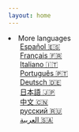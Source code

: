 ```yaml
---
layout: home
---
```



<li>More languages
<ul>
  <li><a href="https://www-zhutaosheng-com.translate.goog/?_x_tr_sl=auto&_x_tr_tl=es&_x_tr_hl=en&_x_tr_pto=wapp" >Español 🇪🇸</a></li>
  <li><a href="https://www-zhutaosheng-com.translate.goog/?_x_tr_sl=auto&_x_tr_tl=fr&_x_tr_hl=en&_x_tr_pto=wapp" >Français 🇫🇷</a></li>
  <li><a href="https://www-zhutaosheng-com.translate.goog/?_x_tr_sl=auto&_x_tr_tl=it&_x_tr_hl=en&_x_tr_pto=wapp" >Italiano 🇮🇹</a></li>
  <li><a href="https://www-zhutaosheng-com.translate.goog/?_x_tr_sl=auto&_x_tr_tl=pt&_x_tr_hl=en&_x_tr_pto=wapp"  data-lang-code="pt">Português 🇵🇹</a></li>
  <!-- Additional languages -->
  <li><a href="https://www-zhutaosheng-com.translate.goog/?_x_tr_sl=auto&_x_tr_tl=de&_x_tr_hl=en&_x_tr_pto=wapp" >Deutsch 🇩🇪</a></li>
  <li><a href="https://www-zhutaosheng-com.translate.goog/?_x_tr_sl=auto&_x_tr_tl=ja&_x_tr_hl=en&_x_tr_pto=wapp" >日本語 🇯🇵</a></li>
  <li><a href="https://www-zhutaosheng-com.translate.goog/?_x_tr_sl=auto&_x_tr_tl=zh-CN&_x_tr_hl=en&_x_tr_pto=wapp" >中文 🇨🇳</a></li>
  <li><a href="https://www-zhutaosheng-com.translate.goog/?_x_tr_sl=auto&_x_tr_tl=ru&_x_tr_hl=en&_x_tr_pto=wapp" >русский 🇷🇺</a></li>
  <li><a href="https://www-zhutaosheng-com.translate.goog/?_x_tr_sl=auto&_x_tr_tl=ar&_x_tr_hl=en&_x_tr_pto=wapp" >العربية 🇸🇦</a></li>

</ul>
</li>

<style>
    /* To create a hyperlink in HTML without an underline 
    a {
      text-decoration: none;
      color: blue;
    }*/
    /* Remove bullets from the outer list */
    ul {
      list-style-type: none;
    }
    
    /* Remove bullets none, Add bullets to the nested list circle */
    ul ul {
      list-style-type: none;
    }
    
    /* Indent the nested list */
    ul ul {
      margin-left: 20px;
    }
  </style>
  
